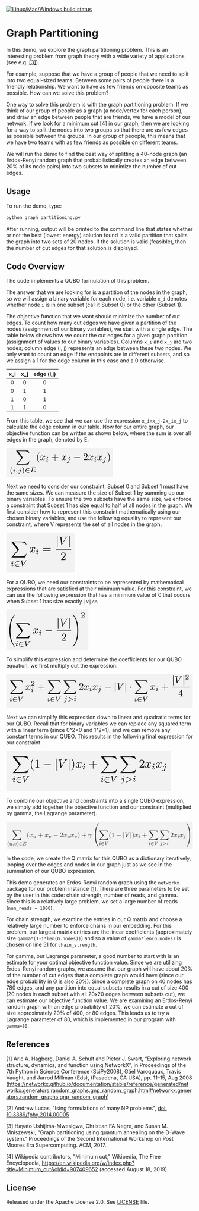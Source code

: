[![Linux/Mac/Windows build status](
  https://circleci.com/gh/dwave-examples/graph-partitioning.svg?style=svg)](
  https://circleci.com/gh/dwave-examples/graph-partitioning)

# Graph Partitioning

In this demo, we explore the graph partitioning problem.  This is an
interesting problem from graph theory with a wide variety of applications (see
e.g. [[3]](#3)).

For example, suppose that we have a group of people that we need to split into
two equal-sized teams.  Between some pairs of people there is a friendly
relationship.  We want to have as few friends on opposite teams as possible.
How can we solve this problem?

One way to solve this problem is with the graph partitioning problem.  If we
think of our group of people as a graph (a node/vertex for each person), and
draw an edge between people that are friends, we have a model of our network.
If we look for a minimum cut [[4]](#4) in our graph, then we are looking for a way
to split the nodes into two groups so that there are as few edges as possible
between the groups.  In our group of peoople, this means that we have two teams
with as few friends as possible on different teams.

We will run the demo to find the best way of splitting a 40-node graph (an
Erdos-Renyi random graph that probabilistically creates an edge between 20% of
its node pairs) into two subsets to minimize the number of cut edges.

## Usage

To run the demo, type:

```bash
python graph_partitioning.py
```

After running, output will be printed to the command line that states whether
or not the best (lowest energy) solution found is a valid partition that splits
the graph into two sets of 20 nodes.  If the solution is valid (feasible), then
the number of cut edges for that solution is displayed.

## Code Overview

The code implements a QUBO formulation of this problem.

The answer that we are looking for is a partition of the nodes in the graph, so
we will assign a binary variable for each node, i.e. variable `x_i` denotes
whether node `i` is in one subset (call it Subset 0) or the other (Subset 1).

The objective function that we want should minimize the number of cut edges. To
count how many cut edges we have given a partition of the nodes (assignment of
our binary variables), we start with a single edge.  The table below shows how
we count the cut edges for a given graph partition (assignment of values to our
binary variables). Columns `x_i` and `x_j` are two nodes; column edge (i, j)
represents an edge between these two nodes.  We only want to count an edge if
the endpoints are in different subsets, and so we assign a 1 for the edge column
in this case and a 0 otherwise.

| x_i | x_j | edge (i,j) |
| :---: | :---: | :---: |
| 0 | 0 | 0 |
| 0 | 1 | 1 |
| 1 | 0 | 1 |
| 1 | 1 | 0 |

From this table, we see that we can use the expression `x_i+x_j-2x_ix_j`
to calculate the edge column in our table.  Now for our entire graph, our
objective function can be written as shown below, where the sum is over all
edges in the graph, denoted by E.

![QUBO](readme_imgs/QUBO.png)

Next we need to consider our constraint:  Subset 0 and Subset 1 must have the
same sizes.  We can measure the size of Subset 1 by summing up our binary
variables.  To ensure the two subsets have the same size, we enforce a
constraint that Subset 1 has size equal to half of all nodes in the graph.  We
first consider how to represent this constraint mathematically using our chosen
binary variables, and use the following equality to represent our constraint,
where V represents the set of all nodes in the graph.

![Constraint 1](readme_imgs/constraint_1.png)

For a QUBO, we need our constraints to be represented by mathematical
expressions that are satisfied at their minimum value.  For this constraint, we
can use the following expression that has a minimum value of 0 that occurs when
Subset 1 has size exactly `|V|/2`.

![Constraint 2](readme_imgs/constraint_2.png)

To simplify this expression and determine the coefficients for our QUBO
equation, we first multiply out the expression.

![Constraint 3](readme_imgs/constraint_3.png)

Next we can simplify this expression down to linear and quadratic terms for our
QUBO.  Recall that for binary variables we can replace any squared term with a
linear term (since 0^2=0 and 1^2=1), and we can remove any constant terms in
our QUBO.  This results in the following final expression for our constraint.

![Constraint 4](readme_imgs/constraint_4.png)

To combine our objective and constraints into a single QUBO expression, we
simply add together the objective function and our constraint (multiplied by
gamma, the Lagrange parameter).

![Final QUBO](readme_imgs/final_QUBO.png)

In the code, we create the Q matrix for this QUBO as a dictionary iteratively,
looping over the edges and nodes in our graph just as we see in the summation
of our QUBO expression.

This demo generates an Erdos-Renyi random graph using the `networkx` package
for our problem instance [[1]](#1). There are three parameters to be set by the user
in this code:  chain strength, number of reads, and gamma.  Since this is a
relatively large problem, we set a large number of reads (`num_reads = 1000`).

For chain strength, we examine the entries in our Q matrix and choose a
relatively large number to enforce chains in our embedding.  For this problem,
our largest matrix entries are the linear coefficients (approximately size
`gamma*(1-1*len(G.nodes))`) and so a value of `gamma*len(G.nodes)` is
chosen on line 51 for `chain_strength`.

For gamma, our Lagrange parameter, a good number to start with is an estimate
for your optimal objective function value.  Since we are utilizing Erdos-Renyi
random graphs, we assume that our graph will have about 20% of the number of
cut edges that a complete graph would have (since our edge probability in G is
also 20%).  Since a complete graph on 40 nodes has 780 edges, and any partition
into equal subsets results in a cut of size 400 (20 nodes in each subset with
all 20x20 edges between subsets cut), we can estimate our objective function
value.  We are examining an Erdos-Renyi random graph with an edge probability
of 20%, we can estimate a cut of size approximately 20% of 400, or 80 edges.
This leads us to try a Lagrange parameter of 80, which is implemented in our
program with `gamma=80`.

## References

<a name="1">[1]</a> Aric A. Hagberg, Daniel A. Schult and Pieter J. Swart, “Exploring
   network structure, dynamics, and function using NetworkX”, in Proceedings
   of the 7th Python in Science Conference (SciPy2008), Gäel Varoquaux, Travis
   Vaught, and Jarrod Millman (Eds), (Pasadena, CA USA), pp. 11–15, Aug 2008
   (https://networkx.github.io/documentation/stable/reference/generated/networkx.generators.random_graphs.gnp_random_graph.html#networkx.generators.random_graphs.gnp_random_graph)

[2] Andrew Lucas, "Ising formulations of many NP problems",
   [doi: 10.3389/fphy.2014.00005](https://www.frontiersin.org/articles/10.3389/fphy.2014.00005/full)

<a name="3">[3]</a> Hayato Ushijima-Mwesigwa, Christian FA Negre, and Susan M. Mniszewski,
   "Graph partitioning using quantum annealing on the D-Wave system."
   Proceedings of the Second International Workshop on Post Moores Era
   Supercomputing. ACM, 2017.

<a name="4">[4]</a> Wikipedia contributors, "Minimum cut," Wikipedia, The Free Encyclopedia,
   https://en.wikipedia.org/w/index.php?title=Minimum_cut&oldid=907409652
   (accessed August 18, 2019).

## License

Released under the Apache License 2.0. See [LICENSE](./LICENSE) file.
